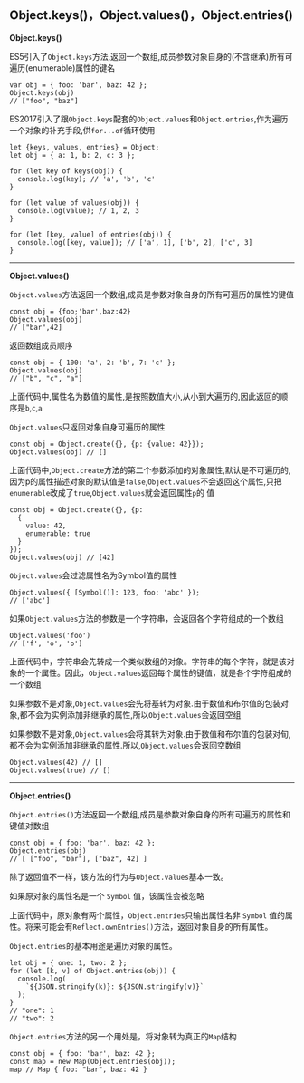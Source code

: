 ## Object.keys()，Object.values()，Object.entries()
**Object.keys()**

ES5引入了`Object.keys`方法,返回一个数组,成员参数对象自身的(不含继承)所有可遍历(enumerable)属性的键名
```
var obj = { foo: 'bar', baz: 42 };
Object.keys(obj)
// ["foo", "baz"]
```
ES2017引入了跟`Object.keys`配套的`Object.values`和`Object.entries`,作为遍历一个对象的补充手段,供`for...of`循环使用
```
let {keys, values, entries} = Object;
let obj = { a: 1, b: 2, c: 3 };

for (let key of keys(obj)) {
  console.log(key); // 'a', 'b', 'c'
}

for (let value of values(obj)) {
  console.log(value); // 1, 2, 3
}

for (let [key, value] of entries(obj)) {
  console.log([key, value]); // ['a', 1], ['b', 2], ['c', 3]
}
```
---
**Object.values()**

`Object.values`方法返回一个数组,成员是参数对象自身的所有可遍历的属性的键值
```
const obj = {foo;'bar',baz:42}
Object.values(obj)
// ["bar",42]
```
返回数组成员顺序
```
const obj = { 100: 'a', 2: 'b', 7: 'c' };
Object.values(obj)
// ["b", "c", "a"]
```
上面代码中,属性名为数值的属性,是按照数值大小,从小到大遍历的,因此返回的顺序是`b`,`c`,`a`

`Object.values`只返回对象自身可遍历的属性
```
const obj = Object.create({}, {p: {value: 42}});
Object.values(obj) // []
```
上面代码中,`Object.create`方法的第二个参数添加的对象属性,默认是不可遍历的,因为p的属性描述对象的默认值是`false`,`Object.values`不会返回这个属性,只把`enumerable`改成了`true`,`Object.values`就会返回属性`p`的 值
```
const obj = Object.create({}, {p:
  {
    value: 42,
    enumerable: true
  }
});
Object.values(obj) // [42]
```
`Object.values`会过滤属性名为Symbol值的属性
```
Object.values({ [Symbol()]: 123, foo: 'abc' });
// ['abc']
```
如果`Object.values`方法的参数是一个字符串，会返回各个字符组成的一个数组
```
Object.values('foo')
// ['f', 'o', 'o']
```
上面代码中，字符串会先转成一个类似数组的对象。字符串的每个字符，就是该对象的一个属性。因此，`Object.values`返回每个属性的键值，就是各个字符组成的一个数组

如果参数不是对象,`Object.values`会先将基转为对象.由于数值和布尔值的包装对象,都不会为实例添加非继承的属性,所以`Object.values`会返回空组

如果参数不是对象,`Object.values`会将其转为对象.由于数值和布尔值的包装对旬,都不会为实例添加非继承的属性.所以,`Object.values`会返回空数组
```
Object.values(42) // []
Object.values(true) // []
```
---
**Object.entries()**

`Object.entries()`方法返回一个数组,成员是参数对象自身的所有可遍历的属性和键值对数组
```
const obj = { foo: 'bar', baz: 42 };
Object.entries(obj)
// [ ["foo", "bar"], ["baz", 42] ]
```
除了返回值不一样，该方法的行为与`Object.values`基本一致。

如果原对象的属性名是一个 `Symbol` 值，该属性会被忽略

上面代码中，原对象有两个属性，`Object.entries`只输出属性名非 `Symbol` 值的属性。将来可能会有`Reflect.ownEntries()`方法，返回对象自身的所有属性。

`Object.entries`的基本用途是遍历对象的属性。
```
let obj = { one: 1, two: 2 };
for (let [k, v] of Object.entries(obj)) {
  console.log(
    `${JSON.stringify(k)}: ${JSON.stringify(v)}`
  );
}
// "one": 1
// "two": 2
```
`Object.entries`方法的另一个用处是，将对象转为真正的`Map`结构
```
const obj = { foo: 'bar', baz: 42 };
const map = new Map(Object.entries(obj));
map // Map { foo: "bar", baz: 42 }
```
